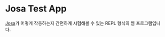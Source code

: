 # Josa Test App

[Josa](https://github.com/kimdhoe/josa)가 어떻게 작동하는지 간편하게 시험해볼 수 있는 REPL 형식의 웹 프로그램입니다.

